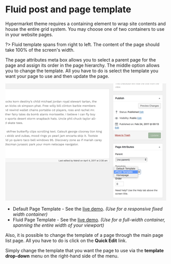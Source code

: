 # Fluid post and page template

Hypermarket theme requires a containing element to wrap site contents and house the entire grid system. You may choose one of two containers to use in your website pages.

?> Fluid template spans from right to left. The content of the page should take 100% of the screen's width.

The page attributes meta box allows you to select a parent page for the page and assign its order in the page hierarchy. The middle option allows you to change the template. All you have to do is select the template you want your page to use and then update the page.

![Fluid post and page template](img/fluid-template.png)

* Default Page Template - See the [live demo](https://demo.mypreview.one/hypermarket/default).
*(Use for a responsive fixed width container)*
* Fluid Page Template - See the [live demo](https://demo.mypreview.one/hypermarket/fluid).
*(Use for a full-width container, spanning the entire width of your viewport)*

Also, it is possible to change the template of a page through the main page list page. All you have to do is click on the **Quick Edit** link.

Simply change the template that you want the page to use via the **template drop-down** menu on the right-hand side of the menu.
